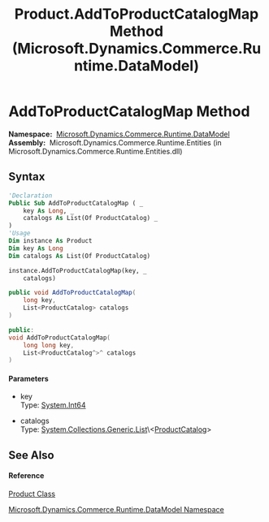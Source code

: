 ﻿---
title: Product.AddToProductCatalogMap Method  (Microsoft.Dynamics.Commerce.Runtime.DataModel)
TOCTitle: AddToProductCatalogMap Method
ms:assetid: M:Microsoft.Dynamics.Commerce.Runtime.DataModel.Product.AddToProductCatalogMap(System.Int64,System.Collections.Generic.List{Microsoft.Dynamics.Commerce.Runtime.DataModel.ProductCatalog})
ms:mtpsurl: https://technet.microsoft.com/en-us/library/microsoft.dynamics.commerce.runtime.datamodel.product.addtoproductcatalogmap(v=AX.60)
ms:contentKeyID: 65320631
ms.date: 05/18/2015
mtps_version: v=AX.60
f1_keywords:
- Microsoft.Dynamics.Commerce.Runtime.DataModel.Product.AddToProductCatalogMap
dev_langs:
- CSharp
- C++
- VB
---

# AddToProductCatalogMap Method

**Namespace:**  [Microsoft.Dynamics.Commerce.Runtime.DataModel](microsoft-dynamics-commerce-runtime-datamodel-namespace.md)  
**Assembly:**  Microsoft.Dynamics.Commerce.Runtime.Entities (in Microsoft.Dynamics.Commerce.Runtime.Entities.dll)

## Syntax

``` vb
'Declaration
Public Sub AddToProductCatalogMap ( _
    key As Long, _
    catalogs As List(Of ProductCatalog) _
)
'Usage
Dim instance As Product
Dim key As Long
Dim catalogs As List(Of ProductCatalog)

instance.AddToProductCatalogMap(key, _
    catalogs)
```

``` csharp
public void AddToProductCatalogMap(
    long key,
    List<ProductCatalog> catalogs
)
```

``` c++
public:
void AddToProductCatalogMap(
    long long key, 
    List<ProductCatalog^>^ catalogs
)
```

#### Parameters

  - key  
    Type: [System.Int64](https://technet.microsoft.com/en-us/library/6yy583ek\(v=ax.60\))  

<!-- end list -->

  - catalogs  
    Type: [System.Collections.Generic.List](https://technet.microsoft.com/en-us/library/6sh2ey19\(v=ax.60\))\<[ProductCatalog](productcatalog-class-microsoft-dynamics-commerce-runtime-datamodel.md)\>  

## See Also

#### Reference

[Product Class](product-class-microsoft-dynamics-commerce-runtime-datamodel.md)

[Microsoft.Dynamics.Commerce.Runtime.DataModel Namespace](microsoft-dynamics-commerce-runtime-datamodel-namespace.md)

